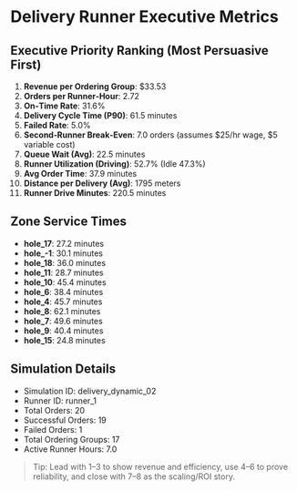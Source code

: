 # Delivery Runner Executive Metrics

## Executive Priority Ranking (Most Persuasive First)
1. **Revenue per Ordering Group**: $33.53
2. **Orders per Runner‑Hour**: 2.72
3. **On‑Time Rate**: 31.6%
4. **Delivery Cycle Time (P90)**: 61.5 minutes
5. **Failed Rate**: 5.0%
6. **Second‑Runner Break‑Even**: 7.0 orders (assumes $25/hr wage, $5 variable cost)
7. **Queue Wait (Avg)**: 22.5 minutes
8. **Runner Utilization (Driving)**: 52.7% (Idle 47.3%)
9. **Avg Order Time**: 37.9 minutes
10. **Distance per Delivery (Avg)**: 1795 meters
11. **Runner Drive Minutes**: 220.5 minutes

## Zone Service Times
- **hole_17**: 27.2 minutes
- **hole_-1**: 30.1 minutes
- **hole_18**: 36.0 minutes
- **hole_11**: 28.7 minutes
- **hole_10**: 45.4 minutes
- **hole_6**: 38.4 minutes
- **hole_4**: 45.7 minutes
- **hole_8**: 62.1 minutes
- **hole_7**: 49.6 minutes
- **hole_9**: 40.4 minutes
- **hole_15**: 24.8 minutes


## Simulation Details
- Simulation ID: delivery_dynamic_02
- Runner ID: runner_1
- Total Orders: 20
- Successful Orders: 19
- Failed Orders: 1
- Total Ordering Groups: 17
- Active Runner Hours: 7.0

> Tip: Lead with 1–3 to show revenue and efficiency, use 4–6 to prove reliability, and close with 7–8 as the scaling/ROI story.
